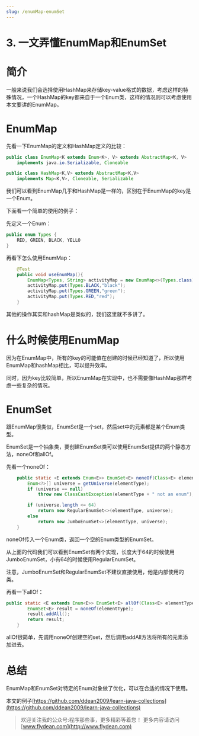 ```yaml
---
slug: /enumMap-enumSet
---
```


# 3. 一文弄懂EnumMap和EnumSet

# 简介

一般来说我们会选择使用HashMap来存储key-value格式的数据，考虑这样的特殊情况，一个HashMap的key都来自于一个Enum类，这样的情况则可以考虑使用本文要讲的EnumMap。

# EnumMap

先看一下EnumMap的定义和HashMap定义的比较：

~~~java
public class EnumMap<K extends Enum<K>, V> extends AbstractMap<K, V>
    implements java.io.Serializable, Cloneable
~~~

~~~java
public class HashMap<K,V> extends AbstractMap<K,V>
    implements Map<K,V>, Cloneable, Serializable 
~~~

我们可以看到EnumMap几乎和HashMap是一样的，区别在于EnumMap的key是一个Enum。

下面看一个简单的使用的例子：

先定义一个Enum：

~~~java
public enum Types {
    RED, GREEN, BLACK, YELLO
}
~~~

再看下怎么使用EnumMap：

~~~java
    @Test
    public void useEnumMap(){
        EnumMap<Types, String> activityMap = new EnumMap<>(Types.class);
        activityMap.put(Types.BLACK,"black");
        activityMap.put(Types.GREEN,"green");
        activityMap.put(Types.RED,"red");
    }
~~~

其他的操作其实和hashMap是类似的，我们这里就不多讲了。

# 什么时候使用EnumMap

因为在EnumMap中，所有的key的可能值在创建的时候已经知道了，所以使用EnumMap和hashMap相比，可以提升效率。

同时，因为key比较简单，所以EnumMap在实现中，也不需要像HashMap那样考虑一些复杂的情况。

# EnumSet

跟EnumMap很类似，EnumSet是一个set，然后set中的元素都是某个Enum类型。

EnumSet是一个抽象类，要创建EnumSet类可以使用EnumSet提供的两个静态方法，noneOf和allOf。

先看一个noneOf：

~~~java
    public static <E extends Enum<E>> EnumSet<E> noneOf(Class<E> elementType) {
        Enum<?>[] universe = getUniverse(elementType);
        if (universe == null)
            throw new ClassCastException(elementType + " not an enum");

        if (universe.length <= 64)
            return new RegularEnumSet<>(elementType, universe);
        else
            return new JumboEnumSet<>(elementType, universe);
    }
~~~

noneOf传入一个Enum类，返回一个空的Enum类型的EnumSet。

从上面的代码我们可以看到EnumSet有两个实现，长度大于64的时候使用JumboEnumSet，小有64的时候使用RegularEnumSet。

注意，JumboEnumSet和RegularEnumSet不建议直接使用，他是内部使用的类。

再看一下allOf：

~~~java
public static <E extends Enum<E>> EnumSet<E> allOf(Class<E> elementType) {
        EnumSet<E> result = noneOf(elementType);
        result.addAll();
        return result;
    }
~~~

allOf很简单，先调用noneOf创建空的set，然后调用addAll方法将所有的元素添加进去。

# 总结

EnumMap和EnumSet对特定的Enum对象做了优化，可以在合适的情况下使用。

本文的例子[https://github.com/ddean2009/learn-java-collections](https://github.com/ddean2009/learn-java-collections)

> 欢迎关注我的公众号:程序那些事，更多精彩等着您！
> 更多内容请访问 [www.flydean.com](http://www.flydean.com)




